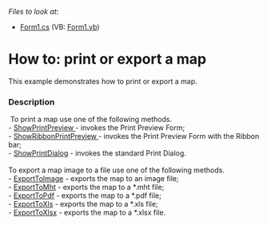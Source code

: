 <!-- default file list -->
*Files to look at*:

* [Form1.cs](./CS/MapControl_PrintingExporting/Form1.cs) (VB: [Form1.vb](./VB/MapControl_PrintingExporting/Form1.vb))
<!-- default file list end -->
# How to: print or export a map


This example demonstrates how to print or export a map.


<h3>Description</h3>

&nbsp;To print a map use one of the following methods.<br>- <a href="https://documentation.devexpress.dev/#WindowsForms/DevExpressXtraMapMapControl_ShowPrintPreviewtopic">ShowPrintPreview </a>- invokes the Print Preview Form;<br>-&nbsp;<a href="https://documentation.devexpress.dev/#WindowsForms/DevExpressXtraMapMapControl_ShowRibbonPrintPreviewtopic">ShowRibbonPrintPreview </a>- invokes the Print Preview Form with the Ribbon bar;<br>-&nbsp;<a href="https://documentation.devexpress.dev/#WindowsForms/DevExpressXtraMapMapControl_ShowPrintDialogtopic">ShowPrintDialog</a> - invokes the standard Print Dialog.<br><br>To export a map image to a file use one of the following methods.<br>- <a href="https://documentation.devexpress.dev//#WindowsForms/DevExpressXtraMapMapControl_ExportToImagetopic">ExportToImage</a>&nbsp;- exports the map to an image file;<br>- <a href="https://documentation.devexpress.dev/#WindowsForms/DevExpressXtraMapMapControl_ExportToMhttopic">ExportToMht</a>&nbsp;- exports the map to a&nbsp;*.mht&nbsp;file;<br>- <a href="https://documentation.devexpress.dev/#WindowsForms/DevExpressXtraMapMapControl_ExportToPdftopic">ExportToPdf</a>&nbsp;- exports the map to a *.pdf file;<br>- <a href="https://documentation.devexpress.dev/#WindowsForms/DevExpressXtraMapMapControl_ExportToXlstopic">ExportToXls</a>&nbsp;- exports the map to a *.xls file;<br>- <a href="https://documentation.devexpress.dev/#WindowsForms/DevExpressXtraMapMapControl_ExportToXlsxtopic">ExportToXlsx</a>&nbsp;- exports the map to a *.xlsx&nbsp;file.

<br/>


